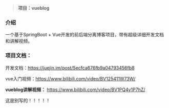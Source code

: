 > **项目：vueblog**


### 介绍

一个基于SpringBoot + Vue开发的前后端分离博客项目，带有超级详细开发文档和讲解视频。

### 项目文档：

开发文档：https://juejin.im/post/5ecfca676fb9a04793456fb8

vue入门视频：https://www.bilibili.com/video/BV125411W73W/

**vueblog讲解视频：** https://www.bilibili.com/video/BV1PQ4y1P7hZ/


这是别写的！！！！！
